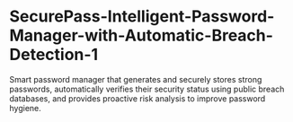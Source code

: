 # SecurePass-Intelligent-Password-Manager-with-Automatic-Breach-Detection-1
Smart password manager that generates and securely stores strong passwords, automatically verifies their security status using public breach databases, and provides proactive risk analysis to improve password hygiene.

